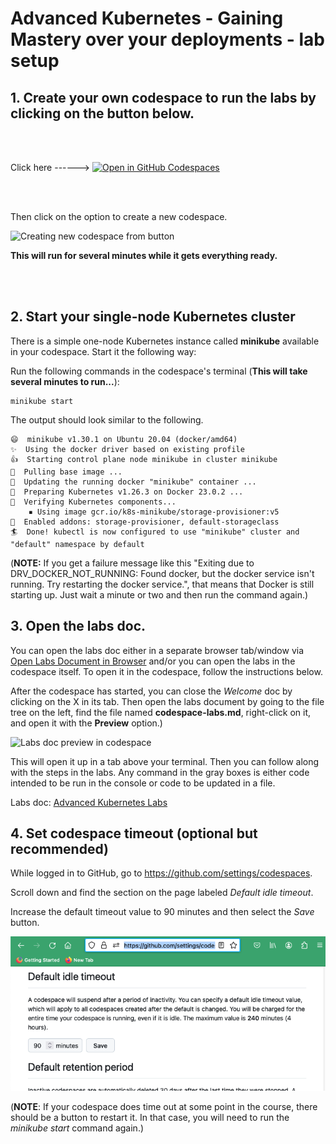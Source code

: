 # Advanced Kubernetes - Gaining Mastery over your deployments - lab setup

## 1. Create your own codespace to run the labs by clicking on the button below.
<br/><br/>

Click here ------> [![Open in GitHub Codespaces](https://github.com/codespaces/badge.svg)](https://codespaces.new/skillrepos/adv-k8s-v2?quickstart=1)

<br/><br/>

Then click on the option to create a new codespace.

![Creating new codespace from button](./images/k8sdev38.png?raw=true "Creating new codespace from button")

**This will run for several minutes while it gets everything ready.**

<br/><br/>

## 2. Start your single-node Kubernetes cluster
There is a simple one-node Kubernetes instance called **minikube** available in your codespace. Start it the following way:

Run the following commands in the codespace's terminal (**This will take several minutes to run...**):

```
minikube start
```

The output should look similar to the following. 

```console
😄  minikube v1.30.1 on Ubuntu 20.04 (docker/amd64)
✨  Using the docker driver based on existing profile
👍  Starting control plane node minikube in cluster minikube
🚜  Pulling base image ...
🏃  Updating the running docker "minikube" container ...
🐳  Preparing Kubernetes v1.26.3 on Docker 23.0.2 ...
🔎  Verifying Kubernetes components...
    ▪ Using image gcr.io/k8s-minikube/storage-provisioner:v5
🌟  Enabled addons: storage-provisioner, default-storageclass
🏄  Done! kubectl is now configured to use "minikube" cluster and "default" namespace by default
```
(**NOTE:** If you get a failure message like this "Exiting due to DRV_DOCKER_NOT_RUNNING: Found docker, but the docker service isn't running. Try restarting the docker service.", that means that Docker is still starting up. Just wait a minute or two and then run the command again.)

## 3. Open the labs doc. 

You can open the labs doc either in a separate browser tab/window via [Open Labs Document in Browser](https://github.com/skillrepos/adv-k8s-v2/blob/main/codespace-labs.md) and/or you can open the labs in the codespace itself. To open it in the codespace, follow the instructions below.

After the codespace has started, you can close the *Welcome* doc by clicking on the X in its tab. Then open the labs document by going to the file tree on the left, find the file named **codespace-labs.md**, right-click on it, and open it with the **Preview** option.)

![Labs doc preview in codespace](./images/k8sdev3.png?raw=true "Labs doc preview in codespace")

This will open it up in a tab above your terminal. Then you can follow along with the steps in the labs. 
Any command in the gray boxes is either code intended to be run in the console or code to be updated in a file.

Labs doc: [Advanced Kubernetes Labs](codespace-labs.md)

## 4. Set codespace timeout (optional but recommended)

While logged in to GitHub, go to https://github.com/settings/codespaces.

Scroll down and find the section on the page labeled *Default idle timeout*. 

Increase the default timeout value to 90 minutes and then select the *Save* button.

![Increasing default timeout](./images/k8sdev33.png?raw=true "Increasing default timeout")

(**NOTE**: If your codespace does time out at some point in the course, there should be a button to restart it. In that case, you will need to run the *minikube start* command again.)


